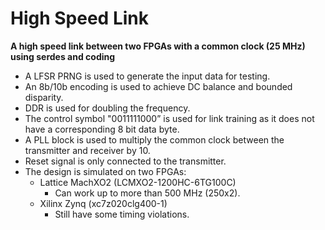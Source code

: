 # High Speed Link
**A high speed link between two FPGAs with a common clock (25 MHz) using serdes and coding**
- A LFSR PRNG is used to generate the input data for testing.
- An 8b/10b encoding is used to achieve DC balance and bounded disparity.
- DDR is used for doubling the frequency.
- The control symbol "0011111000” is used for link training as it does not have a corresponding 8 bit data byte.
- A PLL block is used to multiply the common clock between the transmitter and receiver by 10.
- Reset signal is only connected to the transmitter.
- The design is simulated on two FPGAs:
  - Lattice MachXO2 (LCMXO2-1200HC-6TG100C)
    - Can work up to more than 500 MHz (250x2).
  - Xilinx Zynq (xc7z020clg400-1)
    - Still have some timing violations.
